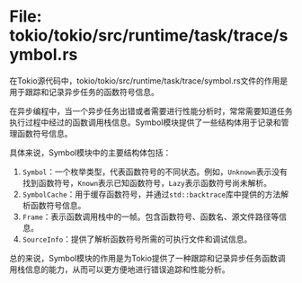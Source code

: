 # File: tokio/tokio/src/runtime/task/trace/symbol.rs

在Tokio源代码中，tokio/tokio/src/runtime/task/trace/symbol.rs文件的作用是用于跟踪和记录异步任务的函数符号信息。

在异步编程中，当一个异步任务出错或者需要进行性能分析时，常常需要知道任务执行过程中经过的函数调用栈信息。Symbol模块提供了一些结构体用于记录和管理函数符号信息。

具体来说，Symbol模块中的主要结构体包括：
1. `Symbol`：一个枚举类型，代表函数符号的不同状态。例如，`Unknown`表示没有找到函数符号，`Known`表示已知函数符号，`Lazy`表示函数符号尚未解析。
2. `SymbolCache`：用于缓存函数符号，并通过`std::backtrace`库中提供的方法解析函数符号信息。
3. `Frame`：表示函数调用栈中的一帧。包含函数符号、函数名、源文件路径等信息。
4. `SourceInfo`：提供了解析函数符号所需的可执行文件和调试信息。

总的来说，Symbol模块的作用是为Tokio提供了一种跟踪和记录异步任务函数调用栈信息的能力，从而可以更方便地进行错误追踪和性能分析。


